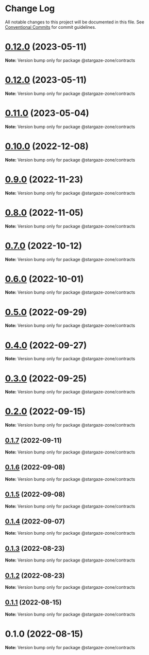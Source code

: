 # Change Log

All notable changes to this project will be documented in this file.
See [Conventional Commits](https://conventionalcommits.org) for commit guidelines.

# [0.12.0](https://github.com/cosmology-tech/stargazejs/compare/@stargaze-zone/contracts@0.12.0...@stargaze-zone/contracts@0.12.0) (2023-05-11)

**Note:** Version bump only for package @stargaze-zone/contracts

# [0.12.0](https://github.com/cosmology-tech/stargazejs/compare/@stargaze-zone/contracts@0.11.0...@stargaze-zone/contracts@0.12.0) (2023-05-11)

**Note:** Version bump only for package @stargaze-zone/contracts

# [0.11.0](https://github.com/cosmology-tech/stargazejs/compare/@stargaze-zone/contracts@0.10.0...@stargaze-zone/contracts@0.11.0) (2023-05-04)

**Note:** Version bump only for package @stargaze-zone/contracts

# [0.10.0](https://github.com/cosmology-tech/stargazejs/compare/@stargaze-zone/contracts@0.9.0...@stargaze-zone/contracts@0.10.0) (2022-12-08)

**Note:** Version bump only for package @stargaze-zone/contracts

# [0.9.0](https://github.com/cosmology-tech/stargazejs/compare/@stargaze-zone/contracts@0.8.0...@stargaze-zone/contracts@0.9.0) (2022-11-23)

**Note:** Version bump only for package @stargaze-zone/contracts

# [0.8.0](https://github.com/cosmology-tech/stargazejs/compare/@stargaze-zone/contracts@0.7.0...@stargaze-zone/contracts@0.8.0) (2022-11-05)

**Note:** Version bump only for package @stargaze-zone/contracts

# [0.7.0](https://github.com/cosmology-tech/stargazejs/compare/@stargaze-zone/contracts@0.6.0...@stargaze-zone/contracts@0.7.0) (2022-10-12)

**Note:** Version bump only for package @stargaze-zone/contracts

# [0.6.0](https://github.com/cosmology-tech/stargazejs/compare/@stargaze-zone/contracts@0.5.0...@stargaze-zone/contracts@0.6.0) (2022-10-01)

**Note:** Version bump only for package @stargaze-zone/contracts

# [0.5.0](https://github.com/cosmology-tech/stargazejs/compare/@stargaze-zone/contracts@0.4.0...@stargaze-zone/contracts@0.5.0) (2022-09-29)

**Note:** Version bump only for package @stargaze-zone/contracts

# [0.4.0](https://github.com/cosmology-tech/stargazejs/compare/@stargaze-zone/contracts@0.3.0...@stargaze-zone/contracts@0.4.0) (2022-09-27)

**Note:** Version bump only for package @stargaze-zone/contracts

# [0.3.0](https://github.com/cosmology-tech/stargazejs/compare/@stargaze-zone/contracts@0.2.0...@stargaze-zone/contracts@0.3.0) (2022-09-25)

**Note:** Version bump only for package @stargaze-zone/contracts

# [0.2.0](https://github.com/cosmology-tech/stargazejs/compare/@stargaze-zone/contracts@0.1.7...@stargaze-zone/contracts@0.2.0) (2022-09-15)

**Note:** Version bump only for package @stargaze-zone/contracts

## [0.1.7](https://github.com/cosmology-tech/stargazejs/compare/@stargaze-zone/contracts@0.1.6...@stargaze-zone/contracts@0.1.7) (2022-09-11)

**Note:** Version bump only for package @stargaze-zone/contracts

## [0.1.6](https://github.com/cosmology-tech/stargazejs/compare/@stargaze-zone/contracts@0.1.5...@stargaze-zone/contracts@0.1.6) (2022-09-08)

**Note:** Version bump only for package @stargaze-zone/contracts

## [0.1.5](https://github.com/cosmology-tech/stargazejs/compare/@stargaze-zone/contracts@0.1.4...@stargaze-zone/contracts@0.1.5) (2022-09-08)

**Note:** Version bump only for package @stargaze-zone/contracts

## [0.1.4](https://github.com/cosmology-tech/stargazejs/compare/@stargaze-zone/contracts@0.1.3...@stargaze-zone/contracts@0.1.4) (2022-09-07)

**Note:** Version bump only for package @stargaze-zone/contracts

## [0.1.3](https://github.com/cosmology-tech/stargazejs/compare/@stargaze-zone/contracts@0.1.2...@stargaze-zone/contracts@0.1.3) (2022-08-23)

**Note:** Version bump only for package @stargaze-zone/contracts

## [0.1.2](https://github.com/cosmology-tech/stargazejs/compare/@stargaze-zone/contracts@0.1.1...@stargaze-zone/contracts@0.1.2) (2022-08-23)

**Note:** Version bump only for package @stargaze-zone/contracts

## [0.1.1](https://github.com/cosmology-tech/stargazejs/compare/@stargaze-zone/contracts@0.1.0...@stargaze-zone/contracts@0.1.1) (2022-08-15)

**Note:** Version bump only for package @stargaze-zone/contracts

# 0.1.0 (2022-08-15)

**Note:** Version bump only for package @stargaze-zone/contracts
